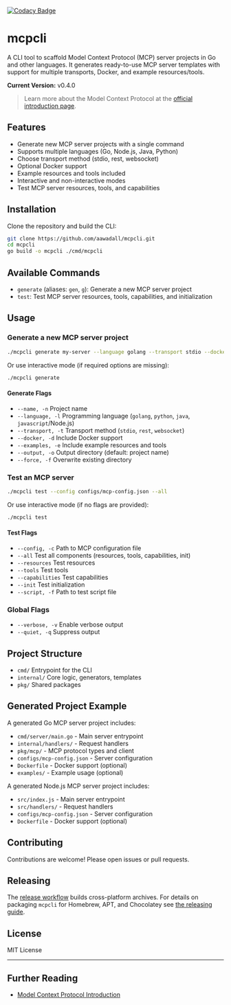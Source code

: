 [![Codacy Badge](https://app.codacy.com/project/badge/Grade/7b1f68b2c73c49e19e13a7e25f9de2f8)](https://app.codacy.com/gh/aawadall/mcpcli/dashboard?utm_source=gh&utm_medium=referral&utm_content=&utm_campaign=Badge_grade)

# mcpcli

A CLI tool to scaffold Model Context Protocol (MCP) server projects in Go and other languages. It generates ready-to-use MCP server templates with support for multiple transports, Docker, and example resources/tools.

**Current Version:** v0.4.0

> Learn more about the Model Context Protocol at the [official introduction page](https://modelcontextprotocol.io/introduction).

## Features
- Generate new MCP server projects with a single command
- Supports multiple languages (Go, Node.js, Java, Python)
- Choose transport method (stdio, rest, websocket)
- Optional Docker support
- Example resources and tools included
- Interactive and non-interactive modes
- Test MCP server resources, tools, and capabilities

## Installation

Clone the repository and build the CLI:

```bash
git clone https://github.com/aawadall/mcpcli.git
cd mcpcli
go build -o mcpcli ./cmd/mcpcli
```

## Available Commands

- `generate` (aliases: `gen`, `g`): Generate a new MCP server project
- `test`: Test MCP server resources, tools, capabilities, and initialization

## Usage

### Generate a new MCP server project

```bash
./mcpcli generate my-server --language golang --transport stdio --docker --examples
```

Or use interactive mode (if required options are missing):

```bash
./mcpcli generate
```

#### Generate Flags
- `--name, -n`         Project name
- `--language, -l`     Programming language (`golang`, `python`, `java`, `javascript`/Node.js)
- `--transport, -t`    Transport method (`stdio`, `rest`, `websocket`)
- `--docker, -d`       Include Docker support
- `--examples, -e`     Include example resources and tools
- `--output, -o`       Output directory (default: project name)
- `--force, -f`        Overwrite existing directory

### Test an MCP server

```bash
./mcpcli test --config configs/mcp-config.json --all
```

Or use interactive mode (if no flags are provided):

```bash
./mcpcli test
```

#### Test Flags
- `--config, -c`         Path to MCP configuration file
- `--all`                Test all components (resources, tools, capabilities, init)
- `--resources`          Test resources
- `--tools`              Test tools
- `--capabilities`       Test capabilities
- `--init`               Test initialization
- `--script, -f`         Path to test script file

### Global Flags
- `--verbose, -v`   Enable verbose output
- `--quiet, -q`     Suppress output

## Project Structure
- `cmd/`         Entrypoint for the CLI
- `internal/`    Core logic, generators, templates
- `pkg/`         Shared packages

## Generated Project Example

A generated Go MCP server project includes:
- `cmd/server/main.go` - Main server entrypoint
- `internal/handlers/` - Request handlers
- `pkg/mcp/`           - MCP protocol types and client
- `configs/mcp-config.json` - Server configuration
- `Dockerfile`         - Docker support (optional)
- `examples/`          - Example usage (optional)

A generated Node.js MCP server project includes:
- `src/index.js` - Main server entrypoint
- `src/handlers/` - Request handlers
- `configs/mcp-config.json` - Server configuration
- `Dockerfile` - Docker support (optional)

## Contributing

Contributions are welcome! Please open issues or pull requests.

## Releasing

The [release workflow](.github/workflows/release.yml) builds cross-platform archives.
For details on packaging `mcpcli` for Homebrew, APT, and Chocolatey see
[the releasing guide](doc/releasing.md).

## License

MIT License

---

## Further Reading
- [Model Context Protocol Introduction](https://modelcontextprotocol.io/introduction) 
